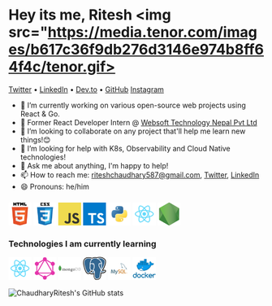 # Hey its me, Ritesh <img src="https://media.tenor.com/images/b617c36f9db276d3146e974b8ff64f4c/tenor.gif>

<a href="https://twitter.com/intent/follow?screen_name=riteshdheeraj&tw_p=followbutton/">Twitter</a> •
<a href="https://www.linkedin.com/in/riteshchaudhari7/">LinkedIn</a> •
<a href="https://dev.to/chaudharyritesh">Dev.to</a> •
<a href="https://github.com/ChaudharyRitesh/">GitHub</a>
<a href="https://instagram.com/itsriteshchaudhari/">Instagram</a>
<br />

- 🔭 I’m currently working on various open-source web projects using React & Go.
- 🌱 Former React Developer Intern @ [Websoft Technology Nepal Pvt Ltd](https://websoftnepal.com.np/)
- 👯 I’m looking to collaborate on any project that'll help me learn new things!😊
- 🤔 I’m looking for help with K8s, Observability and Cloud Native technologies!
- 💬 Ask me about anything, I'm happy to help!
- 📫 How to reach me: riteshchaudhary587@gmail.com, [Twitter](https://twitter.com/riteshdheeraj), [LinkedIn](https://www.linkedin.com/in/riteshchaudhari7/)
- 😄 Pronouns: he/him


###

<code><img height="45" alt="HTML5" style="background: white;" src="https://raw.githubusercontent.com/github/explore/80688e429a7d4ef2fca1e82350fe8e3517d3494d/topics/html/html.png"></code>
<code><img height="45" alt="CSS3" style="background: white;" src="https://raw.githubusercontent.com/github/explore/80688e429a7d4ef2fca1e82350fe8e3517d3494d/topics/css/css.png"></code>
<code><img height="45" alt="JavaScript" style="background: white;" src="https://raw.githubusercontent.com/github/explore/80688e429a7d4ef2fca1e82350fe8e3517d3494d/topics/javascript/javascript.png"></code>
<code><img height="45" alt="TypeScript" style="background: white;" src="https://raw.githubusercontent.com/github/explore/80688e429a7d4ef2fca1e82350fe8e3517d3494d/topics/typescript/typescript.png"></code>
<code><img height="45" alt="Python" style="background: white;" src="https://raw.githubusercontent.com/github/explore/80688e429a7d4ef2fca1e82350fe8e3517d3494d/topics/python/python.png"></code>
<code><img height="45" alt="React" style="background: white;" src="https://raw.githubusercontent.com/github/explore/80688e429a7d4ef2fca1e82350fe8e3517d3494d/topics/react/react.png"></code>
<code><img height="45" alt="Node.js" style="background: white;" src="https://raw.githubusercontent.com/github/explore/80688e429a7d4ef2fca1e82350fe8e3517d3494d/topics/nodejs/nodejs.png"></code>

###

### Technologies I am currently learning

<code><img height="45" alt="ReactNative" style="background: white;" style="background: white;" src="https://raw.githubusercontent.com/github/explore/80688e429a7d4ef2fca1e82350fe8e3517d3494d/topics/react-native/react-native.png"></code>
<code><img height="45" alt="GraphQL" style="background: white;" src="https://raw.githubusercontent.com/github/explore/80688e429a7d4ef2fca1e82350fe8e3517d3494d/topics/graphql/graphql.png"></code>
<code><img height="45" alt="MongoDB" style="background: white;" src="https://raw.githubusercontent.com/github/explore/80688e429a7d4ef2fca1e82350fe8e3517d3494d/topics/mongodb/mongodb.png"></code>
<code><img height="45" alt="PostgreSQL" style="background: white;" src="https://raw.githubusercontent.com/github/explore/80688e429a7d4ef2fca1e82350fe8e3517d3494d/topics/postgresql/postgresql.png"></code>
<code><img height="45" alt="MySQL" style="background: white;" src="https://raw.githubusercontent.com/github/explore/80688e429a7d4ef2fca1e82350fe8e3517d3494d/topics/mysql/mysql.png"></code>
<code><img height="45" alt="Docker" style="background: white;" src="https://raw.githubusercontent.com/github/explore/80688e429a7d4ef2fca1e82350fe8e3517d3494d/topics/docker/docker.png"></code>

![ChaudharyRitesh's GitHub stats](https://github-readme-stats.vercel.app/api?username=chaudharyritesh&show_icons=true&hide=["issues"]&theme=tokyonight)
